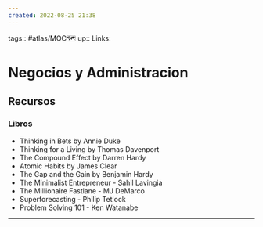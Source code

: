 ```yaml
---
created: 2022-08-25 21:38
---
```

tags:: #atlas/MOC🗺 
up::
Links: 
# Negocios y Administracion
## Recursos
### Libros
- Thinking in Bets by Annie Duke
- Thinking for a Living by Thomas Davenport
- The Compound Effect by Darren Hardy
- Atomic Habits by James Clear
- The Gap and the Gain by Benjamin Hardy
- The Minimalist Entrepreneur - Sahil Lavingia
- The Millionaire Fastlane - MJ DeMarco
- Superforecasting - Philip Tetlock
- Problem Solving 101 - Ken Watanabe
___
